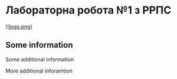 # Лабораторна робота №1 з РРПС
!([logo.png](https://github.com/PetroOk/RRPS01-/blob/138e11c30daae367e5df492f5485352fd02a820a/logo.png))
## Some information
Some additional information

More additional inforamtion
